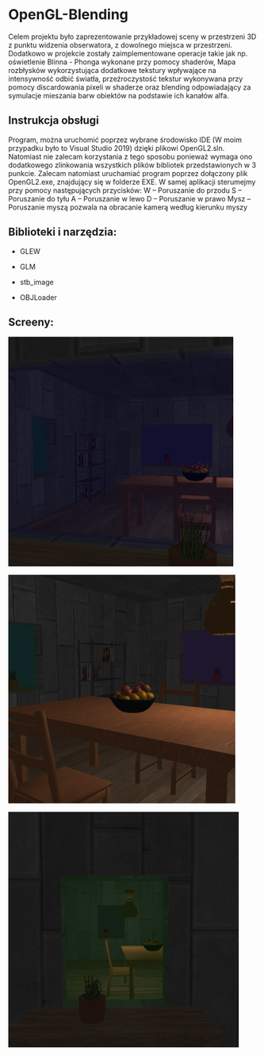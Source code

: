 # OpenGL-Blending

Celem projektu było zaprezentowanie przykładowej sceny w przestrzeni 3D z punktu widzenia obserwatora, z dowolnego miejsca w przestrzeni.
Dodatkowo w projekcie zostały zaimplementowane operacje takie jak np. oświetlenie Blinna - Phonga wykonane przy pomocy shaderów, Mapa rozbłysków wykorzystująca dodatkowe tekstury wpływające na intensywność odbić światła, przeźroczystość tekstur wykonywana przy pomocy discardowania pixeli w shaderze oraz blending odpowiadający za symulacje mieszania barw obiektów na podstawie ich kanałów alfa.

## Instrukcja obsługi

Program, można uruchomić poprzez wybrane środowisko IDE (W moim przypadku było to
Visual Studio 2019) dzięki plikowi OpenGL2.sln. Natomiast nie zalecam korzystania z tego
sposobu ponieważ wymaga ono dodatkowego zlinkowania wszystkich plików bibliotek
przedstawionych w 3 punkcie. Zalecam natomiast uruchamiać program poprzez dołączony plik
OpenGL2.exe, znajdujący się w folderze EXE. W samej aplikacji sterumejmy przy pomocy
następujących przycisków:
W – Poruszanie do przodu
S – Poruszanie do tyłu
A – Poruszanie w lewo
D – Poruszanie w prawo
Mysz – Poruszanie myszą pozwala na obracanie kamerą według kierunku myszy

## Biblioteki i narzędzia:

- GLEW

- GLM

- stb_image

- OBJLoader

## Screeny:

![alt text](https://github.com/DragonikongX/OpenGL-Blending/blob/main/blen1.PNG?raw=true)

![alt text](https://github.com/DragonikongX/OpenGL-Blending/blob/main/blen2.PNG?raw=true)

![alt text](https://github.com/DragonikongX/OpenGL-Blending/blob/main/blen3.PNG?raw=true)
